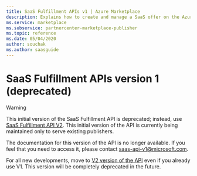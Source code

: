 ```yaml
---
title: SaaS Fulfillment APIs v1 | Azure Marketplace 
description: Explains how to create and manage a SaaS offer on the Azure Marketplace using the associated Fulfillment v1 APIs.
ms.service: marketplace
ms.subservice: partnercenter-marketplace-publisher
ms.topic: reference
ms.date: 05/04/2020
author: souchak
ms.author: saasguide
---
```


# SaaS Fulfillment APIs version 1 (deprecated)

> [!WARNING]
> This initial version of the SaaS Fulfillment API is deprecated; instead, use [SaaS Fulfillment API V2](./pc-saas-fulfillment-api-v2.md).  This initial version of the API is currently being maintained only to serve existing publishers. 

The documentation for this version of the API is no longer available. If you feel that you need to access it, please contact saas-api-v1@microsoft.com.

For all new developments, move to [V2 version of the API](./pc-saas-fulfillment-api-v2.md) even if you already use V1. This version will be completely deprecated in the future.


